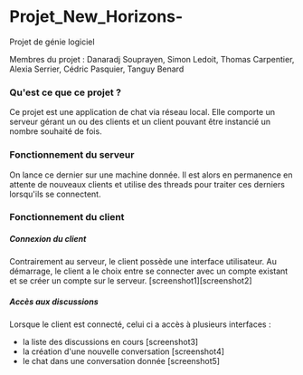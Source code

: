 # Projet_New_Horizons-
Projet de génie logiciel

Membres du projet : Danaradj Souprayen, Simon Ledoit, Thomas Carpentier, Alexia Serrier, Cédric Pasquier, Tanguy Benard

### Qu'est ce que ce projet ?
Ce projet est une application de chat via réseau local. Elle comporte un serveur gérant un ou des clients et un client pouvant être instancié un nombre souhaité de fois.

### Fonctionnement du serveur
On lance ce dernier sur une machine donnée. Il est alors en permanence en attente de nouveaux clients et utilise des threads pour traiter ces derniers lorsqu'ils se connectent.

### Fonctionnement du client
##### Connexion du client
Contrairement au serveur, le client possède une interface utilisateur.
Au démarrage, le client a le choix entre se connecter avec un compte existant et se créer un compte sur le serveur.
[screenshot1][screenshot2]

##### Accès aux discussions
Lorsque le client est connecté, celui ci a accès à plusieurs interfaces :
- la liste des discussions en cours [screenshot3]
- la création d'une nouvelle conversation [screenshot4]
- le chat dans une conversation donnée [screenshot5]

